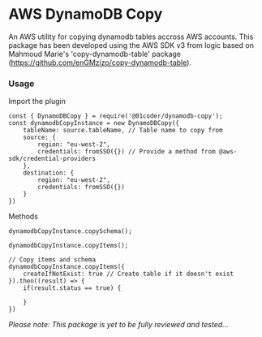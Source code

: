 # AWS DynamoDB Copy
An AWS utility for copying dynamodb tables accross AWS accounts. This package has been developed using the AWS SDK v3 from logic based on Mahmoud Marie's 'copy-dynamodb-table' package (https://github.com/enGMzizo/copy-dynamodb-table).

### Usage

Import the plugin
```
const { DynamoDBCopy } = require('@01coder/dynamodb-copy');
const dynamodbCopyInstance = new DynamoDBCopy({
    tableName: source.tableName, // Table name to copy from
    source: {
        region: "eu-west-2", 
        credentials: fromSSO({}) // Provide a method from @aws-sdk/credential-providers
    },
    destination: {
        region: "eu-west-2", 
        credentials: fromSSO({})
    }
})
```

Methods
```
dynamodbCopyInstance.copySchema();

dynamodbCopyInstance.copyItems();

// Copy items and schema
dynamodbCopyInstance.copyItems({
    createIfNotExist: true // Create table if it doesn't exist
}).then((result) => {
    if(result.status == true) {

    }
})
```

*Please note: This package is yet to be fully reviewed and tested...*
